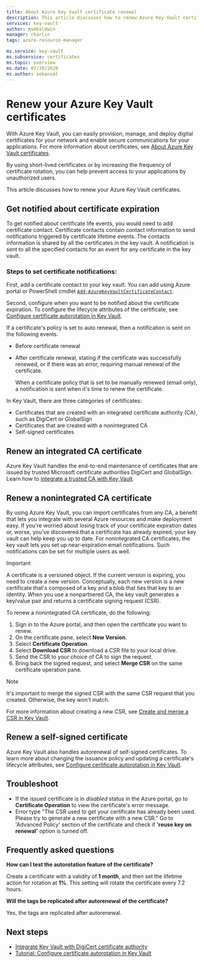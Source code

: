 ```yaml
---
title: About Azure Key Vault certificate renewal
description: This article discusses how to renew Azure Key Vault certificates.
services: key-vault
author: msmbaldwin
manager: rkarlin
tags: azure-resource-manager

ms.service: key-vault
ms.subservice: certificates
ms.topic: overview
ms.date: 07/20/2020
ms.author: sebansal
---
```


# Renew your Azure Key Vault certificates

With Azure Key Vault, you can easily provision, manage, and deploy digital certificates for your network and enable secure communications for your applications. For more information about certificates, see [About Azure Key Vault certificates](./about-certificates.md).

By using short-lived certificates or by increasing the frequency of certificate rotation, you can help prevent access to your applications by unauthorized users.

This article discusses how to renew your Azure Key Vault certificates.

## Get notified about certificate expiration
To get notified about certificate life events, you would need to add certificate contact. Certificate contacts contain contact information to send notifications triggered by certificate lifetime events. The contacts information is shared by all the certificates in the key vault. A notification is sent to all the specified contacts for an event for any certificate in the key vault.

### Steps to set certificate notifications:
First, add a certificate contact to your key vault. You can add using Azure portal or PowerShell cmdlet [`Add-AzureKeyVaultCertificateContact`](/powershell/module/azurerm.keyvault/add-azurekeyvaultcertificatecontact?view=azurermps-6.13.0).

Second, configure when you want to be notified about the certificate expiration. To configure the lifecycle attributes of the certificate, see [Configure certificate autorotation in Key Vault](./tutorial-rotate-certificates.md#update-lifecycle-attributes-of-a-stored-certificate).

If a certificate's policy is set to auto renewal, then a notification is sent on the following events.

- Before certificate renewal
- After certificate renewal, stating if the certificate was successfully renewed, or if there was an error, requiring manual renewal of the certificate.  

  When a certificate policy that is set to be manually renewed (email only), a notification is sent when it's time to renew the certificate.  

In Key Vault, there are three categories of certificates:
-	Certificates that are created with an integrated certificate authority (CA), such as DigiCert or GlobalSign
-	Certificates that are created with a nonintegrated CA
-	Self-signed certificates

## Renew an integrated CA certificate 
Azure Key Vault handles the end-to-end maintenance of certificates that are issued by trusted Microsoft certificate authorities DigiCert and GlobalSign. Learn how to [integrate a trusted CA with Key Vault](./how-to-integrate-certificate-authority.md).

## Renew a nonintegrated CA certificate 
By using Azure Key Vault, you can import certificates from any CA, a benefit that lets you integrate with several Azure resources and make deployment easy. If you're worried about losing track of your certificate expiration dates or, worse, you've discovered that a certificate has already expired, your key vault can help keep you up to date. For nonintegrated CA certificates, the key vault lets you set up near-expiration email notifications. Such notifications can be set for multiple users as well.

> [!IMPORTANT]
> A certificate is a versioned object. If the current version is expiring, you need to create a new version. Conceptually, each new version is a new certificate that's composed of a key and a blob that ties that key to an identity. When you use a nonpartnered CA, the key vault generates a key/value pair and returns a certificate signing request (CSR).

To renew a nonintegrated CA certificate, do the following:

1. Sign in to the Azure portal, and then open the certificate you want to renew.
1. On the certificate pane, select **New Version**.
1. Select **Certificate Operation**.
1. Select **Download CSR** to download a CSR file to your local drive.
1. Send the CSR to your choice of CA to sign the request.
1. Bring back the signed request, and select **Merge CSR** on the same certificate operation pane.

> [!NOTE]
> It's important to merge the signed CSR with the same CSR request that you created. Otherwise, the key won't match.

For more information about creating a new CSR, see [Create and merge a CSR in Key Vault]( https://docs.microsoft.com/azure/key-vault/certificates/create-certificate-signing-request#azure-portal).

## Renew a self-signed certificate

Azure Key Vault also handles autorenewal of self-signed certificates. To learn more about changing the issuance policy and updating a certificate's lifecycle attributes, see [Configure certificate autorotation in Key Vault](./tutorial-rotate-certificates.md#update-lifecycle-attributes-of-a-stored-certificate).

## Troubleshoot
* If the issued certificate is in *disabled* status in the Azure portal, go to **Certificate Operation** to view the certificate's error message.
* Error type "The CSR used to get your certificate has already been used. Please try to generate a new certificate with a new CSR."
  Go to 'Advanced Policy' section of the certificate and check if **'reuse key on renewal'** option is turned off.


## Frequently asked questions

**How can I test the autorotation feature of the certificate?**

Create a certificate with a validity of **1 month**, and then set the lifetime action for rotation at **1%**. This setting will rotate the certificate every 7.2 hours.
  
**Will the tags be replicated after autorenewal of the certificate?**

Yes, the tags are replicated after autorenewal.

## Next steps
*	[Integrate Key Vault with DigiCert certificate authority](how-to-integrate-certificate-authority.md)
*	[Tutorial: Configure certificate autorotation in Key Vault](tutorial-rotate-certificates.md)
